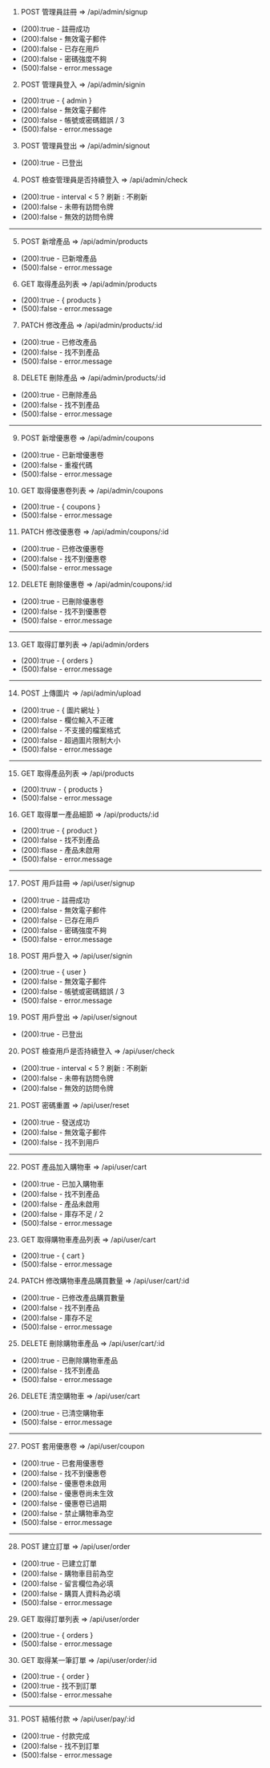 1. POST 管理員註冊 => /api/admin/signup

- (200):true - 註冊成功
- (200):false - 無效電子郵件
- (200):false - 已存在用戶
- (200):false - 密碼強度不夠
- (500):false - error.message

2. POST 管理員登入 => /api/admin/signin

- (200):true - { admin }
- (200):false - 無效電子郵件
- (200):false - 帳號或密碼錯誤 / 3
- (500):false - error.message

3. POST 管理員登出 => /api/admin/signout

- (200):true - 已登出

4. POST 檢查管理員是否持續登入 => /api/admin/check

- (200):true - interval < 5 ? 刷新 : 不刷新
- (200):false - 未帶有訪問令牌
- (200):false - 無效的訪問令牌

---

5. POST 新增產品 => /api/admin/products

- (200):true - 已新增產品
- (500):false - error.message

6. GET 取得產品列表 => /api/admin/products

- (200):true - { products }
- (500):false - error.message

7. PATCH 修改產品 => /api/admin/products/:id

- (200):true - 已修改產品
- (200):false - 找不到產品
- (500):false - error.message

8. DELETE 刪除產品 => /api/admin/products/:id

- (200):true - 已刪除產品
- (200):false - 找不到產品
- (500):false - error.message

---

9. POST 新增優惠卷 => /api/admin/coupons

- (200):true - 已新增優惠卷
- (200):false - 重複代碼
- (500):false - error.message

10. GET 取得優惠卷列表 => /api/admin/coupons

- (200):true - { coupons }
- (500):false - error.message

11. PATCH 修改優惠卷 => /api/admin/coupons/:id

- (200):true - 已修改優惠卷
- (200):false - 找不到優惠卷
- (500):false - error.message

12. DELETE 刪除優惠卷 => /api/admin/coupons/:id

- (200):true - 已刪除優惠卷
- (200):false - 找不到優惠卷
- (500):false - error.message

---

13. GET 取得訂單列表 => /api/admin/orders

- (200):true - { orders }
- (500):false - error.message

---

14. POST 上傳圖片 => /api/admin/upload

- (200):true - { 圖片網址 }
- (200):false - 欄位輸入不正確
- (200):false - 不支援的檔案格式
- (200):false - 超過圖片限制大小
- (500):false - error.message

---

15. GET 取得產品列表 => /api/products

- (200):truw - { products }
- (500):false - error.message

16. GET 取得單一產品細節 => /api/products/:id

- (200):true - { product }
- (200):false - 找不到產品
- (200):flase - 產品未啟用
- (500):false - error.message

---

17. POST 用戶註冊 => /api/user/signup

- (200):true - 註冊成功
- (200):false - 無效電子郵件
- (200):false - 已存在用戶
- (200):false - 密碼強度不夠
- (500):false - error.message

18. POST 用戶登入 => /api/user/signin

- (200):true - { user }
- (200):false - 無效電子郵件
- (200):false - 帳號或密碼錯誤 / 3
- (500):false - error.message

19. POST 用戶登出 => /api/user/signout

- (200):true - 已登出

20. POST 檢查用戶是否持續登入 => /api/user/check

- (200):true - interval < 5 ? 刷新 : 不刷新
- (200):false - 未帶有訪問令牌
- (200):false - 無效的訪問令牌

21. POST 密碼重置 => /api/user/reset

- (200):true - 發送成功
- (200):false - 無效電子郵件
- (200):false - 找不到用戶

---

22. POST 產品加入購物車 => /api/user/cart

- (200):true - 已加入購物車
- (200):false - 找不到產品
- (200):false - 產品未啟用
- (200):false - 庫存不足 / 2
- (500):false - error.message

23. GET 取得購物車產品列表 => /api/user/cart

- (200):true - { cart }
- (500):false - error.message

24. PATCH 修改購物車產品購買數量 => /api/user/cart/:id

- (200):true - 已修改產品購買數量
- (200):false - 找不到產品
- (200):false - 庫存不足
- (500):false - error.message

25. DELETE 刪除購物車產品 => /api/user/cart/:id

- (200):true - 已刪除購物車產品
- (200):false - 找不到產品
- (500):false - error.message

26. DELETE 清空購物車 => /api/user/cart

- (200):true - 已清空購物車
- (500):false - error.message

---

27. POST 套用優惠卷 => /api/user/coupon

- (200):true - 已套用優惠卷
- (200):false - 找不到優惠卷
- (200):false - 優惠卷未啟用
- (200):false - 優惠卷尚未生效
- (200):false - 優惠卷已過期
- (200):false - 禁止購物車為空
- (500):false - error.message

---

28. POST 建立訂單 => /api/user/order

- (200):true - 已建立訂單
- (200):false - 購物車目前為空
- (200):false - 留言欄位為必填
- (200):false - 購買人資料為必填
- (500):false - error.message

29. GET 取得訂單列表 => /api/user/order

- (200):true - { orders }
- (500):false - error.message

30. GET 取得某一筆訂單 => /api/user/order/:id

- (200):true - { order }
- (200):true - 找不到訂單
- (500):false - error.messahe

---

31. POST 結帳付款 => /api/user/pay/:id

- (200):true - 付款完成
- (200):false - 找不到訂單
- (500):false - error.message
